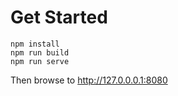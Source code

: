 # Get Started
```
npm install
npm run build
npm run serve
```

Then browse to http://127.0.0.0.1:8080

